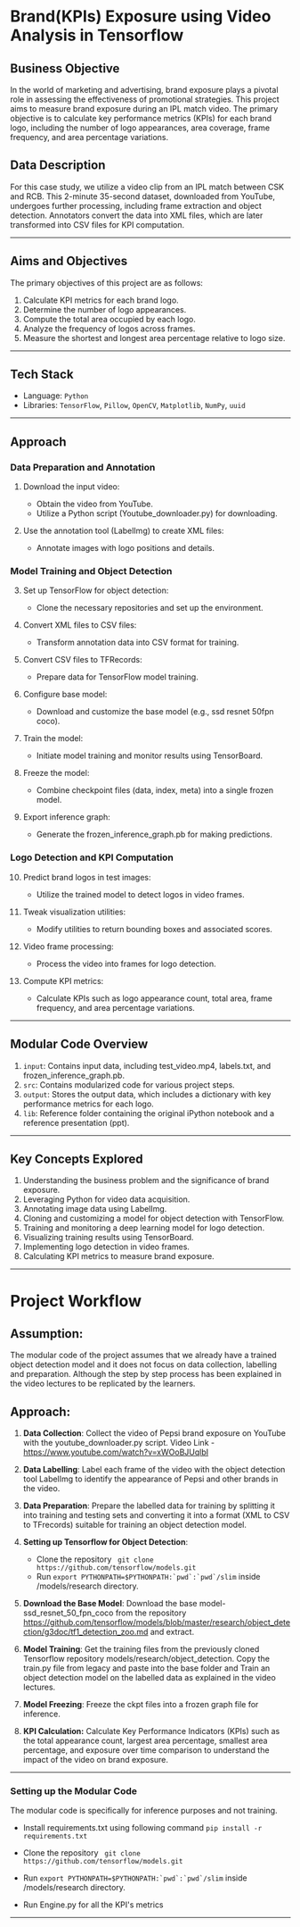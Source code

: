 # Brand(KPIs) Exposure using Video Analysis in Tensorflow

## Business Objective

In the world of marketing and advertising, brand exposure plays a pivotal role in assessing the effectiveness of promotional strategies. This project aims to measure brand exposure during an IPL match video. The primary objective is to calculate key performance metrics (KPIs) for each brand logo, including the number of logo appearances, area coverage, frame frequency, and area percentage variations.

## Data Description

For this case study, we utilize a video clip from an IPL match between CSK and RCB. This 2-minute 35-second dataset, downloaded from YouTube, undergoes further processing, including frame extraction and object detection. Annotators convert the data into XML files, which are later transformed into CSV files for KPI computation.

---

## Aims and Objectives

The primary objectives of this project are as follows:

1. Calculate KPI metrics for each brand logo.
2. Determine the number of logo appearances.
3. Compute the total area occupied by each logo.
4. Analyze the frequency of logos across frames.
5. Measure the shortest and longest area percentage relative to logo size.

---

## Tech Stack

- Language: `Python`
- Libraries: `TensorFlow`, `Pillow`, `OpenCV`, `Matplotlib`, `NumPy`, `uuid`

---

## Approach

### Data Preparation and Annotation

1. Download the input video:
   - Obtain the video from YouTube.
   - Utilize a Python script (Youtube_downloader.py) for downloading.

2. Use the annotation tool (LabelImg) to create XML files:
   - Annotate images with logo positions and details.

### Model Training and Object Detection

3. Set up TensorFlow for object detection:
   - Clone the necessary repositories and set up the environment.

4. Convert XML files to CSV files:
   - Transform annotation data into CSV format for training.

5. Convert CSV files to TFRecords:
   - Prepare data for TensorFlow model training.

6. Configure base model:
   - Download and customize the base model (e.g., ssd resnet 50fpn coco).

7. Train the model:
   - Initiate model training and monitor results using TensorBoard.

8. Freeze the model:
   - Combine checkpoint files (data, index, meta) into a single frozen model.

9. Export inference graph:
   - Generate the frozen_inference_graph.pb for making predictions.

### Logo Detection and KPI Computation

10. Predict brand logos in test images:
    - Utilize the trained model to detect logos in video frames.

11. Tweak visualization utilities:
    - Modify utilities to return bounding boxes and associated scores.

12. Video frame processing:
    - Process the video into frames for logo detection.

13. Compute KPI metrics:
    - Calculate KPIs such as logo appearance count, total area, frame frequency, and area percentage variations.

---

## Modular Code Overview

1. `input`: Contains input data, including test_video.mp4, labels.txt, and frozen_inference_graph.pb.
2. `src`: Contains modularized code for various project steps.
3. `output`: Stores the output data, which includes a dictionary with key performance metrics for each logo.
4. `lib`: Reference folder containing the original iPython notebook and a reference presentation (ppt).

---

## Key Concepts Explored

1. Understanding the business problem and the significance of brand exposure.
2. Leveraging Python for video data acquisition.
3. Annotating image data using LabelImg.
4. Cloning and customizing a model for object detection with TensorFlow.
5. Training and monitoring a deep learning model for logo detection.
6. Visualizing training results using TensorBoard.
7. Implementing logo detection in video frames.
8. Calculating KPI metrics to measure brand exposure.

---

# Project Workflow

## Assumption: 
The modular code of the project assumes that we already have a trained object detection model and it does not focus on data collection, labelling and preparation. Although the step by step process has been explained in the video lectures to be replicated by the learners.

## Approach:

1. **Data Collection**: Collect the video of Pepsi brand exposure on YouTube with the youtube_downloader.py script. Video Link - https://www.youtube.com/watch?v=xWOoBJUqlbI

2. **Data Labelling**: Label each frame of the video with the object detection tool LabelImg to identify the appearance of Pepsi and other brands in the video.

3. **Data Preparation**: Prepare the labelled data for training by splitting it into training and testing sets and converting it into a format (XML to CSV to TFrecords) suitable for training an object detection model.

4. **Setting up Tensorflow for Object Detection**: 
   * Clone the repository 
      ``` git clone https://github.com/tensorflow/models.git```
   * Run ```export PYTHONPATH=$PYTHONPATH:`pwd`:`pwd`/slim``` inside /models/research directory.

5. **Download the Base Model**: Download the base model- ssd_resnet_50_fpn_coco from the repository https://github.com/tensorflow/models/blob/master/research/object_detection/g3doc/tf1_detection_zoo.md and extract.

6. **Model Training**: Get the training files from the previously cloned Tensorflow repository models/research/object_detection. Copy the train.py file from legacy and paste into the base folder and Train an object detection model on the labelled data as explained in the video lectures.

7. **Model Freezing**: Freeze the ckpt files into a frozen graph file for inference.

8. **KPI Calculation:** Calculate Key Performance Indicators (KPIs) such as the total appearance count, largest area percentage, smallest area percentage, and exposure over time comparison to understand the impact of the video on brand exposure.

---

### **Setting up the Modular Code**
The modular code is specifically for inference purposes and not training.

   * Install requirements.txt using following command
   ```pip install -r requirements.txt```

   * Clone the repository 
      ``` git clone https://github.com/tensorflow/models.git```
   * Run ```export PYTHONPATH=$PYTHONPATH:`pwd`:`pwd`/slim``` inside /models/research directory.

   * Run Engine.py for all the KPI's metrics

---
